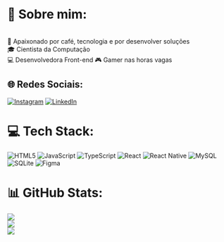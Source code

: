 # 💫 Sobre mim:
<br>💜 Apaixonado por café, tecnologia e por desenvolver soluções <br>
🎓 Cientista da Computação <br>
💻 Desenvolvedora Front-end
🎮 Gamer nas horas vagas


## 🌐 Redes Sociais:
[![Instagram](https://img.shields.io/badge/Instagram-%23E4405F.svg?logo=Instagram&logoColor=white)](https://www.instagram.com/diegoh.sales/) 
[![LinkedIn](https://img.shields.io/badge/LinkedIn-%230077B5.svg?logo=linkedin&logoColor=white)](https://linkedin.com/in/diegohsales) 


# 💻 Tech Stack:
![HTML5](https://img.shields.io/badge/html5-%23E34F26.svg?style=for-the-badge&logo=html5&logoColor=white) 
![JavaScript](https://img.shields.io/badge/javascript-%23323330.svg?style=for-the-badge&logo=javascript&logoColor=%23F7DF1E) 
![TypeScript](https://img.shields.io/badge/typescript-%23007ACC.svg?style=for-the-badge&logo=typescript&logoColor=white) 
![React](https://img.shields.io/badge/react-%2320232a.svg?style=for-the-badge&logo=react&logoColor=%2361DAFB) 
![React Native](https://img.shields.io/badge/react_native-%2320232a.svg?style=for-the-badge&logo=react&logoColor=%2361DAFB) 
![MySQL](https://img.shields.io/badge/mysql-%2300f.svg?style=for-the-badge&logo=mysql&logoColor=white) 
![SQLite](https://img.shields.io/badge/sqlite-%2307405e.svg?style=for-the-badge&logo=sqlite&logoColor=white) 
![Figma](https://img.shields.io/badge/figma-%23F24E1E.svg?style=for-the-badge&logo=figma&logoColor=white) 

# 📊 GitHub Stats:
![](https://github-readme-stats.vercel.app/api?username=diegohsales&theme=swift&hide_border=false&include_all_commits=true&count_private=true)<br/>
![](https://github-readme-streak-stats.herokuapp.com/?user=diegohsales&theme=swift&hide_border=false)<br/>
![](https://github-readme-stats.vercel.app/api/top-langs/?username=diegohsales&theme=swift&hide_border=false&include_all_commits=true&count_private=true&layout=compact)
